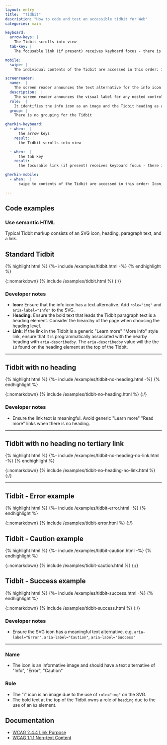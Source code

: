 ```yaml
---
layout: entry
title:  "Tidbit"
description: "How to code and test an accessible tidbit for Web"
categories: main

keyboard:
  arrow-keys: |
    The Tidbit scrolls into view
  tab-key: |
    The focusable link (if present) receives keyboard focus - there is a highly visible focus ring

mobile:
  swipe: |
    The individual contents of the Tidbit are accessed in this order: Icon, heading, paragraph, link

screenreader:
  name:  |
    The screen reader announces the text alternative for the info icon. Such as "Info","Error", "Caution", or "Success". 
  description:  |
    The screen reader announces the visual label for any nested controls and any additional context. e.g. "Learn more Cats are amazing creatures". Note: Some screen readers require different navigational techniques to get the additional context to announce.
  role:  |
    It identifies the info icon as an image and the Tidbit heading as a heading
  group: |
    There is no grouping for the Tidbit

gherkin-keyboard: 
  - when:  |
      the arrow keys
    result: |
      the Tidbit scrolls into view

  - when:  |
      the tab key
    result: |
      the focusable link (if present) receives keyboard focus - there is a highly visible focus ring

gherkin-mobile:
  - when:  |
      swipe to contents of the Tidbit are accessed in this order: Icon, heading, paragraph, link

---
```

## Code examples

### Use semantic HTML
Typical Tidbit markup consists of an SVG icon, heading, paragraph text, and a link.

## Standard Tidbit
{% highlight html %}
{%- include /examples/tidbit.html -%}
{% endhighlight %}

{::nomarkdown}
<example>
{% include /examples/tidbit.html %}
</example>
{:/}

### Developer notes
- <strong>Icon:</strong> Ensure that the info icon has a text alternative. Add <code>role="img"</code> and <code>aria-label="Info"</code> to the SVG.
- <strong>Heading:</strong> Ensure the bold text that leads the Tidbit paragraph text is a heading element. Consider the hiearchy of the page when choosing the heading level.
- <strong>Link:</strong> If the link in the Tidbit is a generic "Learn more" "More info" style link, ensure that it is programmatically associated with the nearby heading with <code>aria-describedby</code>. The <code>aria-describedby</code> value will the the <code>ID</code> found on the heading element at the top of the Tidbit.

***

## Tidbit with no heading
{% highlight html %}
{%- include /examples/tidbit-no-heading.html -%}
{% endhighlight %}

{::nomarkdown}
<example>
{% include /examples/tidbit-no-heading.html %}
</example>
{:/}

### Developer notes
- Ensure the link text is meaningful. Avoid generic "Learn more" "Read more" links when there is no heading.

***

## Tidbit with no heading no tertiary link
{% highlight html %}
{%- include /examples/tidbit-no-heading-no-link.html -%}
{% endhighlight %}

{::nomarkdown}
<example>
{% include /examples/tidbit-no-heading-no-link.html %}
</example>
{:/}

***

## Tidbit - Error example
{% highlight html %}
{%- include /examples/tidbit-error.html -%}
{% endhighlight %}

{::nomarkdown}
<example>
{% include /examples/tidbit-error.html %}
</example>
{:/}

## Tidbit - Caution example
{% highlight html %}
{%- include /examples/tidbit-caution.html -%}
{% endhighlight %}

{::nomarkdown}
<example>
{% include /examples/tidbit-caution.html %}
</example>
{:/}


## Tidbit - Success example
{% highlight html %}
{%- include /examples/tidbit-success.html -%}
{% endhighlight %}

{::nomarkdown}
<example>
{% include /examples/tidbit-success.html %}
</example>
{:/}

### Developer notes
- Ensure the SVG icon has a meaningful text alternative. e.g. <code>aria-label="Error"</code>, <code>aria-label="Caution"</code>, <code>aria-label="Success"</code>


***

### Name
- The icon is an informative image and should have a text alternative of "Info", "Error", "Caution"

### Role
- The "i" icon is an image due to the use of <code>role="img"</code> on the SVG.
- The bold text at the top of the Tidbit owns a role of <code>heading</code> due to the use of an <code>h2</code> element.

## Documentation
- [WCAG 2.4.4 Link Purpose](https://www.w3.org/WAI/WCAG21/Understanding/link-purpose-in-context.html)
- [WCAG 1.1.1 Non-text Content](https://www.w3.org/WAI/WCAG21/Understanding/non-text-content.html)